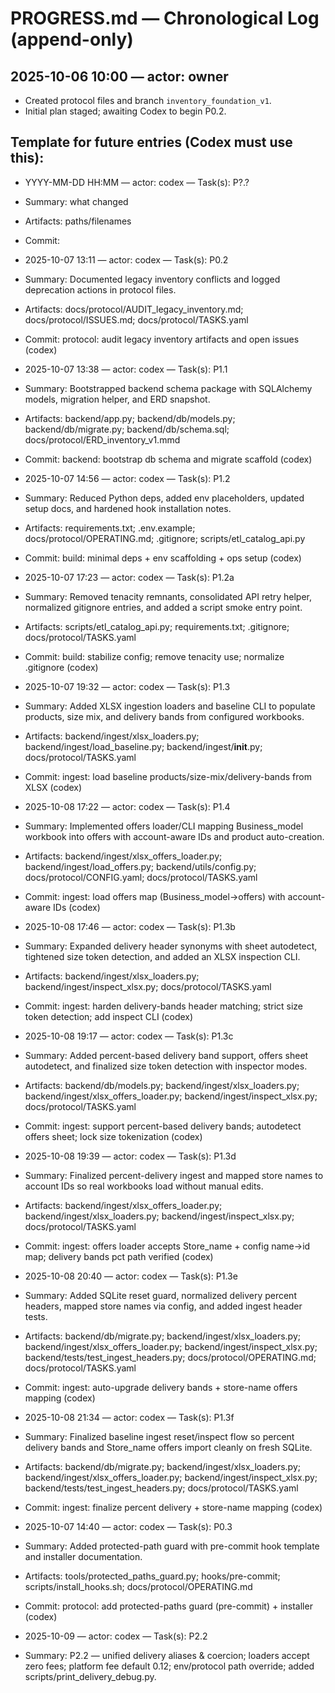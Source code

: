 # PROGRESS.md — Chronological Log (append-only)

## 2025-10-06 10:00 — actor: owner
- Created protocol files and branch `inventory_foundation_v1`.
- Initial plan staged; awaiting Codex to begin P0.2.

## Template for future entries (Codex must use this):
- YYYY-MM-DD HH:MM — actor: codex — Task(s): P?.?
- Summary: what changed
- Artifacts: paths/filenames
- Commit: <conventional title>

- 2025-10-07 13:11 — actor: codex — Task(s): P0.2
- Summary: Documented legacy inventory conflicts and logged deprecation actions in protocol files.
- Artifacts: docs/protocol/AUDIT_legacy_inventory.md; docs/protocol/ISSUES.md; docs/protocol/TASKS.yaml
- Commit: protocol: audit legacy inventory artifacts and open issues (codex)
- 2025-10-07 13:38 — actor: codex — Task(s): P1.1
- Summary: Bootstrapped backend schema package with SQLAlchemy models, migration helper, and ERD snapshot.
- Artifacts: backend/app.py; backend/db/models.py; backend/db/migrate.py; backend/db/schema.sql; docs/protocol/ERD_inventory_v1.mmd
- Commit: backend: bootstrap db schema and migrate scaffold (codex)
- 2025-10-07 14:56 — actor: codex — Task(s): P1.2
- Summary: Reduced Python deps, added env placeholders, updated setup docs, and hardened hook installation notes.
- Artifacts: requirements.txt; .env.example; docs/protocol/OPERATING.md; .gitignore; scripts/etl_catalog_api.py
- Commit: build: minimal deps + env scaffolding + ops setup (codex)
- 2025-10-07 17:23 — actor: codex — Task(s): P1.2a
- Summary: Removed tenacity remnants, consolidated API retry helper, normalized gitignore entries, and added a script smoke entry point.
- Artifacts: scripts/etl_catalog_api.py; requirements.txt; .gitignore; docs/protocol/TASKS.yaml
- Commit: build: stabilize config; remove tenacity use; normalize .gitignore (codex)
- 2025-10-07 19:32 — actor: codex — Task(s): P1.3
- Summary: Added XLSX ingestion loaders and baseline CLI to populate products, size mix, and delivery bands from configured workbooks.
- Artifacts: backend/ingest/xlsx_loaders.py; backend/ingest/load_baseline.py; backend/ingest/__init__.py; docs/protocol/TASKS.yaml
- Commit: ingest: load baseline products/size-mix/delivery-bands from XLSX (codex)
- 2025-10-08 17:22 — actor: codex — Task(s): P1.4
- Summary: Implemented offers loader/CLI mapping Business_model workbook into offers with account-aware IDs and product auto-creation.
- Artifacts: backend/ingest/xlsx_offers_loader.py; backend/ingest/load_offers.py; backend/utils/config.py; docs/protocol/CONFIG.yaml; docs/protocol/TASKS.yaml
- Commit: ingest: load offers map (Business_model→offers) with account-aware IDs (codex)
- 2025-10-08 17:46 — actor: codex — Task(s): P1.3b
- Summary: Expanded delivery header synonyms with sheet autodetect, tightened size token detection, and added an XLSX inspection CLI.
- Artifacts: backend/ingest/xlsx_loaders.py; backend/ingest/inspect_xlsx.py; docs/protocol/TASKS.yaml
- Commit: ingest: harden delivery-bands header matching; strict size token detection; add inspect CLI (codex)
- 2025-10-08 19:17 — actor: codex — Task(s): P1.3c
- Summary: Added percent-based delivery band support, offers sheet autodetect, and finalized size token detection with inspector modes.
- Artifacts: backend/db/models.py; backend/ingest/xlsx_loaders.py; backend/ingest/xlsx_offers_loader.py; backend/ingest/inspect_xlsx.py; docs/protocol/TASKS.yaml
- Commit: ingest: support percent-based delivery bands; autodetect offers sheet; lock size tokenization (codex)
- 2025-10-08 19:39 — actor: codex — Task(s): P1.3d
- Summary: Finalized percent-delivery ingest and mapped store names to account IDs so real workbooks load without manual edits.
- Artifacts: backend/ingest/xlsx_offers_loader.py; backend/ingest/xlsx_loaders.py; backend/ingest/inspect_xlsx.py; docs/protocol/TASKS.yaml
- Commit: ingest: offers loader accepts Store_name + config name→id map; delivery bands pct path verified (codex)
- 2025-10-08 20:40 — actor: codex — Task(s): P1.3e
- Summary: Added SQLite reset guard, normalized delivery percent headers, mapped store names via config, and added ingest header tests.
- Artifacts: backend/db/migrate.py; backend/ingest/xlsx_loaders.py; backend/ingest/xlsx_offers_loader.py; backend/ingest/inspect_xlsx.py; backend/tests/test_ingest_headers.py; docs/protocol/OPERATING.md; docs/protocol/TASKS.yaml
- Commit: ingest: auto-upgrade delivery bands + store-name offers mapping (codex)
- 2025-10-08 21:34 — actor: codex — Task(s): P1.3f
- Summary: Finalized baseline ingest reset/inspect flow so percent delivery bands and Store_name offers import cleanly on fresh SQLite.
- Artifacts: backend/db/migrate.py; backend/ingest/xlsx_loaders.py; backend/ingest/xlsx_offers_loader.py; backend/ingest/inspect_xlsx.py; backend/tests/test_ingest_headers.py; docs/protocol/TASKS.yaml
- Commit: ingest: finalize percent delivery + store-name mapping (codex)
- 2025-10-07 14:40 — actor: codex — Task(s): P0.3
- Summary: Added protected-path guard with pre-commit hook template and installer documentation.
- Artifacts: tools/protected_paths_guard.py; hooks/pre-commit; scripts/install_hooks.sh; docs/protocol/OPERATING.md
- Commit: protocol: add protected-paths guard (pre-commit) + installer (codex)
- 2025-10-09 — actor: codex — Task(s): P2.2
- Summary: P2.2 — unified delivery aliases & coercion; loaders accept zero fees; platform fee default 0.12; env/protocol path override; added scripts/print_delivery_debug.py.
